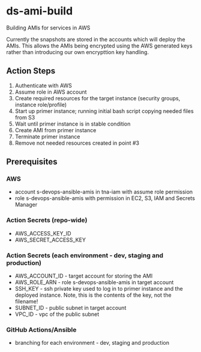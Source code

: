 # ds-ami-build
Building AMIs for services in AWS

Currently the snapshots are stored in the accounts which will deploy the AMIs. This allows the AMIs being encrypted using the AWS generated keys rather than introducing our own encrypttion key handling. 
## Action Steps
1. Authenticate with AWS
2. Assume role in AWS account
3. Create required resources for the target instance (security groups, instance role/profile)
4. Start up primer instance; running initial bash script copying needed files from S3
5. Wait until primer instance is in stable condition
6. Create AMI from primer instance
7. Terminate primer instance
8. Remove not needed resources created in point #3
## Prerequisites
### AWS
- account s-devops-ansible-amis in tna-iam with assume role permission
- role s-devops-ansible-amis with permission in EC2, S3, IAM and Secrets Manager
### Action Secrets (repo-wide)
- AWS_ACCESS_KEY_ID
- AWS_SECRET_ACCESS_KEY
### Action Secrets (each environment - dev, staging and production)
- AWS_ACCOUNT_ID - target account for storing the AMI
- AWS_ROLE_ARN - role s-devops-ansible-amis in target account
- SSH_KEY - ssh private key used to log in to primer instance and the deployed instance. Note, this is the contents of the key, not the filename!
- SUBNET_ID - public subnet in target account
- VPC_ID - vpc of the public subnet
### GitHub Actions/Ansible
- branching for each environment - dev, staging and production
